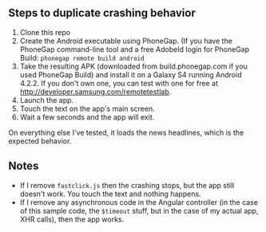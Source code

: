 ## Steps to duplicate crashing behavior

1. Clone this repo
2. Create the Android executable using PhoneGap. (If you have the PhoneGap command-line tool and a free AdobeId login for PhoneGap Build: `phonegap remote build android`
3. Take the resulting APK (downloaded from build.phonegap.com if you used PhoneGap Build) and install it on a Galaxy S4 running Android 4.2.2. If you don't own one, you can test with one for free at http://developer.samsung.com/remotetestlab.
4. Launch the app.
5. Touch the text on the app's main screen.
6. Wait a few seconds and the app will exit.

On everything else I've tested, it loads the news headlines, which is the expected behavior.

## Notes

* If I remove `fastclick.js` then the crashing stops, but the app still doesn't work. You touch the text and nothing happens.
* If I remove any asynchronous code in the Angular controller (in the case of this sample code, the `$timeout` stuff, but in the case of my actual app, XHR calls), then the app works.
